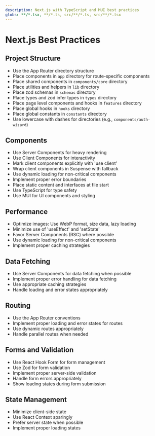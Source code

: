 ```yaml
---
description: Next.js with TypeScript and MUI best practices
globs: **/*.tsx, **/*.ts, src/**/*.ts, src/**/*.tsx
---
```


# Next.js Best Practices

## Project Structure
- Use the App Router directory structure
- Place components in `app` directory for route-specific components
- Place shared components in `components/core` directory
- Place utilities and helpers in `lib` directory
- Place zod schemas in `schemas` directory
- Place types and zod infer types in `types` directory
- Place page level components and hooks in `features` directory
- Place global hooks in `hooks` directory
- Place global constants in `constants` directory
- Use lowercase with dashes for directories (e.g., `components/auth-wizard`)

## Components
- Use Server Components for heavy rendering
- Use Client Components for interactivity
- Mark client components explicitly with 'use client'
- Wrap client components in Suspense with fallback
- Use dynamic loading for non-critical components
- Implement proper error boundaries
- Place static content and interfaces at file start
- Use TypeScript for type safety
- Use MUI for UI components and styling


## Performance
- Optimize images: Use WebP format, size data, lazy loading
- Minimize use of 'useEffect' and 'setState'
- Favor Server Components (RSC) where possible
- Use dynamic loading for non-critical components
- Implement proper caching strategies

## Data Fetching
- Use Server Components for data fetching when possible
- Implement proper error handling for data fetching
- Use appropriate caching strategies
- Handle loading and error states appropriately

## Routing
- Use the App Router conventions
- Implement proper loading and error states for routes
- Use dynamic routes appropriately
- Handle parallel routes when needed

## Forms and Validation
- Use React Hook Form for form management
- Use Zod for form validation
- Implement proper server-side validation
- Handle form errors appropriately
- Show loading states during form submission

## State Management
- Minimize client-side state
- Use React Context sparingly
- Prefer server state when possible
- Implement proper loading states
